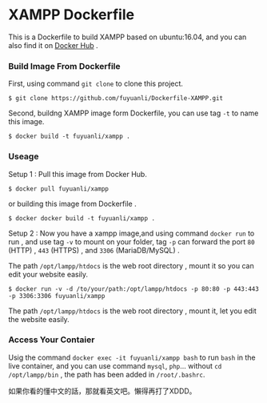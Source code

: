# XAMPP Dockerfile

This is a Dockerfile to build XAMPP based on ubuntu:16.04, and you can also find it on [Docker Hub](https://hub.docker.com/r/fuyuanli/xampp/) .

### Build Image From Dockerfile

First, using command `git clone` to clone this project.

    $ git clone https://github.com/fuyuanli/Dockerfile-XAMPP.git

Second, buildng XAMPP image form Dockerfile, you can use tag `-t` to name this image.

    $ docker build -t fuyuanli/xampp .

### Useage

Setup 1 : Pull this image from Docker Hub.

    $ docker pull fuyuanli/xampp

or building this image from Dockerfile .

    $ docker docker build -t fuyuanli/xampp .  

Setup 2 : Now you have a xampp image,and using command `docker run` to run , and use tag `-v` to mount on your folder, tag `-p` can forward the port `80` (HTTP) , `443` (HTTPS) , and `3306` (MariaDB/MySQL) .

The path `/opt/lampp/htdocs` is the web root directory , mount it so you can edit your website easily.

    $ docker run -v -d /to/your/path:/opt/lampp/htdocs -p 80:80 -p 443:443 -p 3306:3306 fuyuanli/xampp

The path `/opt/lampp/htdocs` is the web root directory , mount it, let you edit the website easily.

### Access Your Contaier

Usig the command `docker exec -it fuyuanli/xampp bash` to run `bash` in the live container, and you can use command `mysql`, `php`... without `cd /opt/lampp/bin` , the path has been added in `/root/.bashrc`.

如果你看的懂中文的話，那就看英文吧。懶得再打了XDDD。
